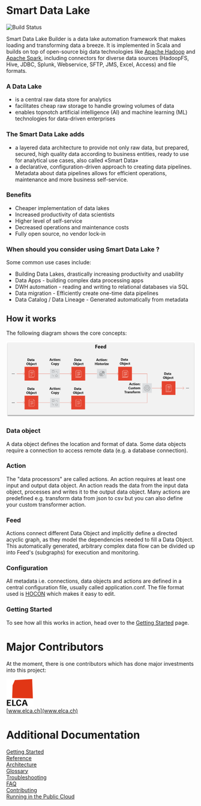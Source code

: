 # Smart Data Lake
![Build Status](https://github.com/pgruetter/smart-data-lake-dev/workflows/Smart%20Data%20Lake/badge.svg)
 
Smart Data Lake Builder is a data lake automation framework that makes loading and transforming data a breeze. 
It is implemented in Scala and builds on top of open-source big data technologies like [Apache Hadoop](https://hadoop.apache.org/) and [Apache Spark](https://spark.apache.org/), including connectors for diverse data sources (HadoopFS, Hive, JDBC, Splunk,  Webservice, SFTP, JMS, Excel, Access) and file formats.

### A Data Lake
* is a central raw data store for analytics
* facilitates cheap raw storage to handle growing volumes of data
* enables topnotch artificial intelligence (AI) and machine learning (ML) technologies for data-driven enterprises

### The Smart Data Lake adds
* a layered data architecture to provide not only raw data, but prepared, secured, high quality data according to business entities, ready to use for analytical use cases, also called «Smart Data»
* a declarative, configuration-driven approach to creating data pipelines. Metadata about data pipelines allows for efficient operations, maintenance and more business self-service.

### Benefits
* Cheaper implementation of data lakes
* Increased productivity of data scientists
* Higher level of self-service
* Decreased operations and maintenance costs
* Fully open source, no vendor lock-in

### When should you consider using Smart Data Lake ?
Some common use cases include:
* Building Data Lakes, drastically increasing productivity and usability 
* Data Apps - building complex data processing apps
* DWH automation - reading and writing to relational databases via SQL 
* Data migration - Efficiently create one-time data pipelines
* Data Catalog / Data Lineage - Generated automatically from metadata 

## How it works
The following diagram shows the core concepts:

![How it works](docs/images/feed.png)

### Data object
A data object defines the location and format of data. 
Some data objects require a connection to access remote data (e.g. a database connection).

### Action
The "data processors" are called actions. 
An action requires at least one input and output data object. 
An action reads the data from the input data object, processes and writes it to the output data object. 
Many actions are predefined e.g. transform data from json to csv but you can also define your custom transformer action.

### Feed
Actions connect different Data Object and implicitly define a directed acyclic graph, as they model the dependencies needed to fill a Data Object.
This automatically generated, arbitrary complex data flow can be divided up into Feed's (subgraphs) for execution and monitoring.

### Configuration
All metadata i.e. connections, data objects and actions are defined in a central configuration file, usually called application.conf.
The file format used is [HOCON](https://github.com/lightbend/config/blob/master/HOCON.md) which makes it easy to edit.

### Getting Started
To see how all this works in action, head over to the [Getting Started](docs/GettingStarted.md) page.

# Major Contributors
At the moment, there is one contributors which has done major investments into this project:

![ELCA](docs/images/ELCA_logo.png)  
[www.elca.ch](www.elca.ch)   

# Additional Documentation
[Getting Started](docs/GettingStarted.md)  
[Reference](docs/Reference.md)  
[Architecture](docs/Architecture.md)  
[Glossary](docs/Glossary.md)  
[Troubleshooting](docs/Troubleshooting.md)    
[FAQ](docs/FAQ.md)  
[Contributing](docs/Contributing.md)  
[Running in the Public Cloud](docs/PublicCloud.md)  
